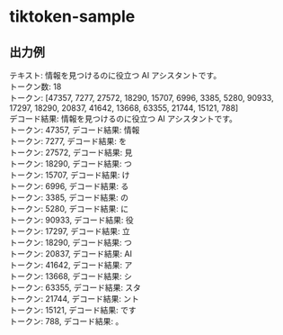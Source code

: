 # tiktoken-sample


## 出力例
テキスト: 情報を見つけるのに役立つ AI アシスタントです。  
トークン数: 18  
トークン: [47357, 7277, 27572, 18290, 15707, 6996, 3385, 5280, 90933, 17297, 18290, 20837, 41642, 13668, 63355, 21744, 15121, 788]  
デコード結果: 情報を見つけるのに役立つ AI アシスタントです。  
トークン: 47357, デコード結果: 情報  
トークン: 7277, デコード結果: を  
トークン: 27572, デコード結果: 見  
トークン: 18290, デコード結果: つ  
トークン: 15707, デコード結果: け  
トークン: 6996, デコード結果: る  
トークン: 3385, デコード結果: の  
トークン: 5280, デコード結果: に  
トークン: 90933, デコード結果: 役  
トークン: 17297, デコード結果: 立  
トークン: 18290, デコード結果: つ  
トークン: 20837, デコード結果:  AI  
トークン: 41642, デコード結果:  ア  
トークン: 13668, デコード結果: シ  
トークン: 63355, デコード結果: スタ  
トークン: 21744, デコード結果: ント  
トークン: 15121, デコード結果: です  
トークン: 788, デコード結果: 。  
